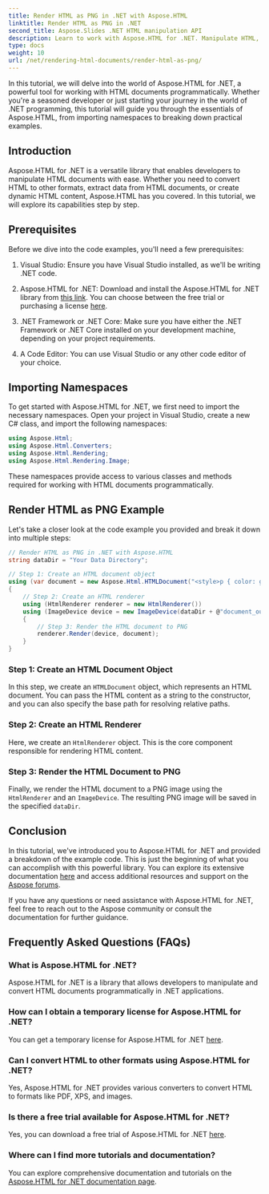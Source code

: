 ```yaml
---
title: Render HTML as PNG in .NET with Aspose.HTML
linktitle: Render HTML as PNG in .NET
second_title: Aspose.Slides .NET HTML manipulation API
description: Learn to work with Aspose.HTML for .NET. Manipulate HTML, convert to various formats, and more. Dive into this comprehensive tutorial!
type: docs
weight: 10
url: /net/rendering-html-documents/render-html-as-png/
---
```


In this tutorial, we will delve into the world of Aspose.HTML for .NET, a powerful tool for working with HTML documents programmatically. Whether you're a seasoned developer or just starting your journey in the world of .NET programming, this tutorial will guide you through the essentials of Aspose.HTML, from importing namespaces to breaking down practical examples.

## Introduction

Aspose.HTML for .NET is a versatile library that enables developers to manipulate HTML documents with ease. Whether you need to convert HTML to other formats, extract data from HTML documents, or create dynamic HTML content, Aspose.HTML has you covered. In this tutorial, we will explore its capabilities step by step.

## Prerequisites

Before we dive into the code examples, you'll need a few prerequisites:

1. Visual Studio: Ensure you have Visual Studio installed, as we'll be writing .NET code.

2. Aspose.HTML for .NET: Download and install the Aspose.HTML for .NET library from [this link](https://releases.aspose.com/html/net/). You can choose between the free trial or purchasing a license [here](https://purchase.aspose.com/buy).

3. .NET Framework or .NET Core: Make sure you have either the .NET Framework or .NET Core installed on your development machine, depending on your project requirements.

4. A Code Editor: You can use Visual Studio or any other code editor of your choice.

## Importing Namespaces

To get started with Aspose.HTML for .NET, we first need to import the necessary namespaces. Open your project in Visual Studio, create a new C# class, and import the following namespaces:

```csharp
using Aspose.Html;
using Aspose.Html.Converters;
using Aspose.Html.Rendering;
using Aspose.Html.Rendering.Image;
```

These namespaces provide access to various classes and methods required for working with HTML documents programmatically.

## Render HTML as PNG Example

Let's take a closer look at the code example you provided and break it down into multiple steps:

```csharp
// Render HTML as PNG in .NET with Aspose.HTML
string dataDir = "Your Data Directory";

// Step 1: Create an HTML document object
using (var document = new Aspose.Html.HTMLDocument("<style>p { color: green; }</style><p>my first paragraph</p>", @"c:\work\"))
{
    // Step 2: Create an HTML renderer
    using (HtmlRenderer renderer = new HtmlRenderer())
    using (ImageDevice device = new ImageDevice(dataDir + @"document_out.png"))
    {
        // Step 3: Render the HTML document to PNG
        renderer.Render(device, document);
    }
}
```

### Step 1: Create an HTML Document Object

In this step, we create an `HTMLDocument` object, which represents an HTML document. You can pass the HTML content as a string to the constructor, and you can also specify the base path for resolving relative paths.

### Step 2: Create an HTML Renderer

Here, we create an `HtmlRenderer` object. This is the core component responsible for rendering HTML content. 

### Step 3: Render the HTML Document to PNG

Finally, we render the HTML document to a PNG image using the `HtmlRenderer` and an `ImageDevice`. The resulting PNG image will be saved in the specified `dataDir`.

## Conclusion

In this tutorial, we've introduced you to Aspose.HTML for .NET and provided a breakdown of the example code. This is just the beginning of what you can accomplish with this powerful library. You can explore its extensive documentation [here](https://reference.aspose.com/html/net/) and access additional resources and support on the [Aspose forums](https://forum.aspose.com/).

If you have any questions or need assistance with Aspose.HTML for .NET, feel free to reach out to the Aspose community or consult the documentation for further guidance.

## Frequently Asked Questions (FAQs)

### What is Aspose.HTML for .NET?
   Aspose.HTML for .NET is a library that allows developers to manipulate and convert HTML documents programmatically in .NET applications.

### How can I obtain a temporary license for Aspose.HTML for .NET?
   You can get a temporary license for Aspose.HTML for .NET [here](https://purchase.aspose.com/temporary-license/).

### Can I convert HTML to other formats using Aspose.HTML for .NET?
   Yes, Aspose.HTML for .NET provides various converters to convert HTML to formats like PDF, XPS, and images.

### Is there a free trial available for Aspose.HTML for .NET?
   Yes, you can download a free trial of Aspose.HTML for .NET [here](https://releases.aspose.com/).

### Where can I find more tutorials and documentation?
   You can explore comprehensive documentation and tutorials on the [Aspose.HTML for .NET documentation page](https://reference.aspose.com/html/net/).
